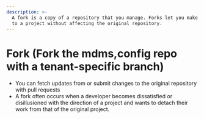 ```yaml
---
description: >-
  A fork is a copy of a repository that you manage. Forks let you make changes
  to a project without affecting the original repository.
---
```


# Fork (Fork the mdms,config repo with a tenant-specific branch)

* You can fetch updates from or submit changes to the original repository with pull requests
* A fork often occurs when a developer becomes dissatisfied or disillusioned with the direction of a project and wants to detach their work from that of the original project.

